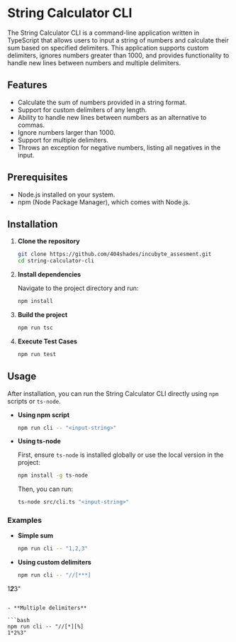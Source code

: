 
# String Calculator CLI

The String Calculator CLI is a command-line application written in TypeScript that allows users to input a string of numbers and calculate their sum based on specified delimiters. This application supports custom delimiters, ignores numbers greater than 1000, and provides functionality to handle new lines between numbers and multiple delimiters.

## Features

- Calculate the sum of numbers provided in a string format.
- Support for custom delimiters of any length.
- Ability to handle new lines between numbers as an alternative to commas.
- Ignore numbers larger than 1000.
- Support for multiple delimiters.
- Throws an exception for negative numbers, listing all negatives in the input.

## Prerequisites

- Node.js installed on your system.
- npm (Node Package Manager), which comes with Node.js.

## Installation

1. **Clone the repository**

   ```bash
   git clone https://github.com/404shades/incubyte_assesment.git
   cd string-calculator-cli
   ```

2. **Install dependencies**

   Navigate to the project directory and run:

   ```bash
   npm install
   ```

3. **Build the project** 

   ```bash
   npm run tsc
   ```
4. **Execute Test Cases**

    ```bash
    npm run test
    ```

## Usage

After installation, you can run the String Calculator CLI directly using `npm` scripts or `ts-node`.

- **Using npm script**

  ```bash
  npm run cli -- "<input-string>"
  ```

- **Using ts-node**

  First, ensure `ts-node` is installed globally or use the local version in the project:

  ```bash
  npm install -g ts-node
  ```

  Then, you can run:

  ```bash
  ts-node src/cli.ts "<input-string>"
  ```

### Examples

- **Simple sum**

  ```bash
  npm run cli -- "1,2,3"
  ```

- **Using custom delimiters**

  ```bash
  npm run cli -- "//[***]
1***2***3"
  ```

- **Multiple delimiters**

  ```bash
  npm run cli -- "//[*][%]
1*2%3"
  ```



